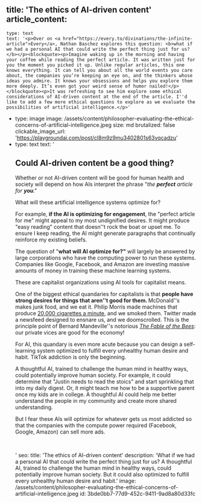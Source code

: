 title: 'The ethics of AI-driven content'
article_content:
  -
    type: text
    text: '<p>Over on <a href="https://every.to/divinations/the-infinite-article">Every</a>, Nathan Baschez explores this question: <b>what if we had a personal AI that could write the perfect thing just for us?</b></p><blockquote><p>Imagine waking up in the morning and having your coffee while reading the perfect article. It was written just for you the moment you picked it up. Unlike regular articles, this one knows everything. It can tell you about all the world events you care about, the companies you’re keeping an eye on, and the thinkers whose ideas you admire. It knows your obsessions and helps you explore them more deeply. It’s even got your weird sense of humor nailed!</p></blockquote><p>It was refreshing to see him explore some ethical considerations of AI-driven content at the end of the article. I''d like to add a few more ethical questions to explore as we evaluate the possibilities of artificial intelligence.</p>'
  -
    type: image
    image: /assets/content/philosopher-evaluating-the-ethical-concerns-of-artificial-intelligence.jpeg
    size: md
    brutalized: false
    clickable_image_url: 'https://playgroundai.com/post/cl8m9z9mu3402801s63yqcadzu'
  -
    type: text
    text: '<h2>Could AI-driven content be a good thing?</h2><p>Whether or not AI-driven content will be good for human health and society will depend on how AIs interpret the phrase "<i>the <b>perfect</b> article for <b>you</b></i>."</p><p>What will these artificial intelligence systems optimize for?</p><p>For example, <b>if the AI is optimizing for engagement</b>, the "perfect article for me" might appeal to my most undignified desires. It might produce "easy reading" content that doesn''t rock the boat or upset me. To ensure I keep reading, the AI might generate paragraphs that continually reinforce my existing beliefs.</p><p>The question of "<b>what will AI optimize for?"</b>&nbsp;will largely be answered by large corporations who have the computing power to run these systems. Companies like Google, Facebook, and Amazon are investing massive amounts of money in training these machine learning systems.</p><p>These are capitalist organizations using AI tools for capitalist means.</p><p>One of the biggest ethical quandaries for capitalists is that <b>people have strong desires for things that aren''t good for them. </b>McDonald''s makes junk food, and we eat it. Philip Morris made machines that produce <a href="https://www.pmi.com/investor-relations/overview/how-cigarettes-are-made">20,000 cigarettes a minute</a>, and we smoked them. Twitter made a newsfeed designed to ensnare us, and we doomscrolled. This is the principle point of Bernard Mandeville''s notorious&nbsp;<i><a href="https://iep.utm.edu/mandevil/">The Fable of the Bees</a></i>: our private vices are good for the economy!</p><p>For AI, this quandary is even more acute because you can design a self-learning system optimized to fulfill every unhealthy human desire and habit. TikTok addiction is only the beginning.</p><p>A thoughtful AI, trained to challenge the human mind in healthy ways, could potentially improve human society. For example, it could determine that "Justin needs to read the stoics" and start sprinkling that into my daily digest. Or, it might teach me how to be a supportive parent once my kids are in college. A thoughtful AI could help me better understand the people in my community and create more shared understanding.</p><p>But I fear these AIs will optimize for whatever gets us most addicted so that the companies with the compute power required (Facebook, Google, Amazon) can sell more ads.</p><p><br></p>'
seo:
  title: 'The ethics of AI-driven content'
  description: 'What if we had a personal AI that could write the perfect thing just for us? A thoughtful AI, trained to challenge the human mind in healthy ways, could potentially improve human society. But it could also optimized to fulfill every unhealthy human desire and habit.'
  image: /assets/content/philosopher-evaluating-the-ethical-concerns-of-artificial-intelligence.jpeg
id: 3bde0bb7-77d9-452c-9411-9ad8a80d33fc
